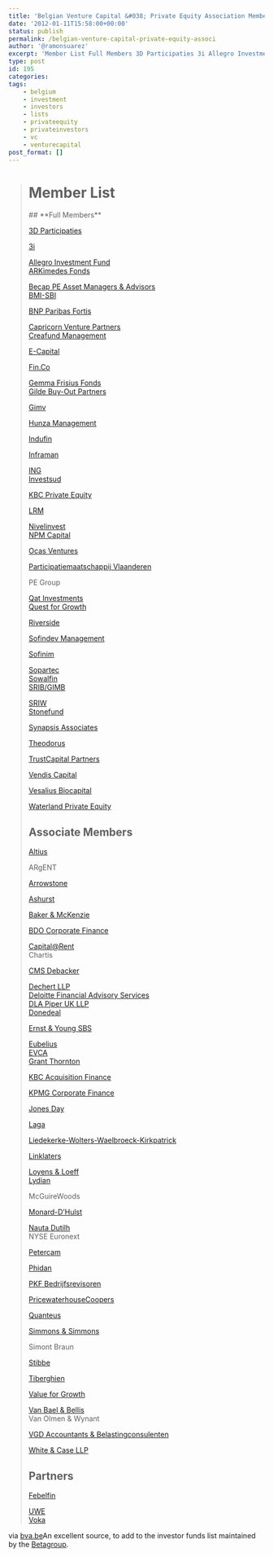 ```yaml
---
title: 'Belgian Venture Capital &#038; Private Equity Association Members List'
date: '2012-01-11T15:58:00+00:00'
status: publish
permalink: /belgian-venture-capital-private-equity-associ
author: '@ramonsuarez'
excerpt: 'Member List Full Members 3D Participaties 3i Allegro Investment FundARKimedes FondsBecap PE Asset Managers & AdvisorsBMI-SBI BNP Paribas Fortis Capricorn Venture PartnersCreafund Management E-Capital Fin.Co Gemma Frisius FondsGilde Buy-Out Partner...'
type: post
id: 195
categories:
tags:
    - belgium
    - investment
    - investors
    - lists
    - privateequity
    - privateinvestors
    - vc
    - venturecapital
post_format: []
---
```

> # Member List
> 
> <div class="detailSubBlock">## **Full Members**
> 
> [3D Participaties](http://www.bva.be/Member-List-3D-Participaties.html)
> 
> [3i](http://www.bva.be/Member-List-3i.html)
> 
> [Allegro Investment Fund  ](http://www.bva.be/46136.url)  
> [ARKimedes Fonds  ](http://www.bva.be/Member-List-ARKimedes.html)
> 
> [Becap PE Asset Managers & Advisors  ](http://www.bva.be/Member-List-Becap-PE-Asset-Managers-Advisors.html)  
> [BMI-SBI](http://www.bva.be/Member-List-BMI-SBI.html)
> 
> [BNP Paribas Fortis](http://www.bva.be/Member-List-Fortis-Private-Equity.html)
> 
> [Capricorn Venture Partners  ](http://www.bva.be/Member-List-Capricorn-Venture-Partners.html)  
> [Creafund Management  ](http://www.bva.be/Member-List-Creafund-Management.html)
> 
> [E-Capital](http://www.bva.be/Member-List-E-Capital.html)
> 
> [Fin.Co  ](http://www.bva.be/Member-List-Fin-Co.html)
> 
> [Gemma Frisius Fonds  ](http://www.bva.be/Member-List-Gemma-Frisius-Fonds.html)  
> [Gilde Buy-Out Partners](http://www.bva.be/Member-List-Gilde-Buy-Out-Partners.html)
> 
> [Gimv](http://www.bva.be/Member-List-Gimv.html)
> 
> [Hunza Management](http://www.bva.be/Member-List-Hunza-Management.html)
> 
> [Indufin](http://www.bva.be/Member-List-Indufin.html)
> 
> [Inframan](http://www.bva.be/Member-List-Inframan.html)
> 
> [ING  ](http://www.bva.be/Member-List-ING.html)  
> [Investsud](http://www.bva.be/122379.url)
> 
> [KBC Private Equity  ](http://www.bva.be/Member-List-KBC-Private-Equity.html)
> 
> [LRM  ](http://www.bva.be/Member-List-LRM.html)
> 
> [Nivelinvest  ](http://www.bva.be/Member-List-Nivelinvest.html)  
> [NPM Capital](http://www.bva.be/Member-List-NPM.html)
> 
> [Ocas Ventures  ](http://www.bva.be/Member-List-Ocas-Ventures.html)
> 
> [Participatiemaatschappij Vlaanderen](http://www.bva.be/Member-List-PMV.html)
> 
> PE Group
> 
> [Qat Investments  ](http://www.bva.be/Member-List-Qat-Investments.html)  
> [Quest for Growth  ](http://www.bva.be/Member-List-Quest-for-Growth.html)
> 
> [Riverside](http://www.bva.be/Member-List-Riverside.html)
> 
> [Sofindev Management](http://www.bva.be/Member-List-Sofindev.html)
> 
> [Sofinim](http://www.bva.be/Member-List-Sofinim.html)
> 
> [Sopartec  ](http://www.bva.be/Member-List-Sopartec.html)  
> [Sowalfin  ](http://www.bva.be/45796.url)  
> [SRIB/GIMB](http://www.bva.be/Member-List-SRIB.html)
> 
> [SRIW  ](http://www.bva.be/96700.url)  
> [Stonefund](http://www.bva.be/Member-List-Stonefund.html)
> 
> [Synapsis Associates](http://www.bva.be/Member-List-Synapsis-Associates.html)
> 
> [Theodorus](http://www.bva.be/Member-List-Theodorus.html)
> 
> [TrustCapital Partners](http://www.bva.be/Member-List-TrustCapital.html)
> 
> [Vendis Capital](http://www.bva.be/Member-List-Vendis-Capital.html)
> 
> [Vesalius Biocapital](http://www.bva.be/Member-List-Vesalius.html)
> 
> [Waterland Private Equity  ](http://www.bva.be/Member-List-Waterland-Private-Equity.html)
> 
> ## **Associate Members**
> 
> [Altius](http://www.bva.be/46336.url)
> 
> ARgENT
> 
> [Arrowstone](http://www.bva.be/Member-List-Arrowstone.html)
> 
> [Ashurst](http://www.bva.be/46337.url)
> 
> [Baker & McKenzie](http://www.bva.be/46397.url)
> 
> [BDO Corporate Finance  ](http://www.bva.be/Member-List-BDO-Atrio.html)
> 
> [Capital@Rent  ](http://www.bva.be/Member-List-Capital-Rent.html)  
> Chartis
> 
> [CMS Debacker](http://www.bva.be/52009.url)
> 
> [Dechert LLP  ](http://www.bva.be/Member-List-Dechert.html)  
> [Deloitte Financial Advisory Services  ](http://www.bva.be/Member-List-Deloitte.html)  
> [DLA Piper UK LLP  ](http://www.bva.be/46400.url)  
> [Donedeal](http://www.bva.be/Member-List-Donedeal.html)
> 
> [Ernst & Young SBS](http://www.bva.be/46401.url)
> 
> [Eubelius  ](http://www.bva.be/46402.url)  
> [EVCA  ](http://www.bva.be/46403.url)  
> [Grant Thornton](http://www.bva.be/Member-List-Grant-Thornton.html)
> 
> [KBC Acquisition Finance](http://www.bva.be/46404.url)
> 
> [KPMG Corporate Finance](http://www.bva.be/46405.url)
> 
> [Jones Day  ](http://www.bva.be/Member-List-Jones-Day.html)
> 
> [Laga](http://www.bva.be/Member-List-Laga.html)
> 
> [Liedekerke-Wolters-Waelbroeck-Kirkpatrick](http://www.bva.be/46408.url)
> 
> [Linklaters](http://www.bva.be/Member-List-Linklaters-LLP.html)
> 
> [Loyens & Loeff  ](http://www.bva.be/Member-List-Loyens-Loeff.html)  
> [Lydian](http://www.bva.be/Member-List-Lydian.html)
> 
> McGuireWoods
> 
> [Monard-D’Hulst](http://www.bva.be/46412.url)
> 
> [Nauta Dutilh  ](http://www.bva.be/Member-List-Nauta-Dutilh.html)  
> NYSE Euronext
> 
> [Petercam](http://www.bva.be/Member-List-Petercam.html)
> 
> [Phidan](http://www.bva.be/Member-List-Phidan.html)
> 
> [PKF Bedrijfsrevisoren](http://www.bva.be/46415.url)
> 
> [PricewaterhouseCoopers](http://www.bva.be/Member-List-PricewaterhouseCoopers.html)
> 
> [Quanteus](http://www.bva.be/Member-List-Quanteus.html)
> 
> [Simmons & Simmons](http://www.bva.be/122339.url)
> 
> Simont Braun
> 
> [Stibbe](http://www.bva.be/Member-List-Stibbe.html)
> 
> [Tiberghien](http://www.bva.be/Member-List-Tiberghien.html)
> 
> [Value for Growth](http://www.bva.be/Member-List-Value-for-Growth.html)
> 
> [Van Bael & Bellis  ](http://www.bva.be/Member-List-Van-Bael-Bellis.html)  
> Van Olmen & Wynant
> 
> [VGD Accountants & Belastingconsulenten  ](http://www.bva.be/46419.url)
> 
> [White & Case LLP](http://www.bva.be/Member-List-White-Case.html)
> 
> ## **Partners**
> 
> [Febelfin](http://www.bva.be/46370.url)
> 
> [UWE  ](http://www.bva.be/46369.url)  
> [Voka](http://www.bva.be/46368.url)
> 
> </div></div>

via [bva.be](http://www.bva.be/fb111mggc622gkw1szu149.aspx)</div>An excellent source, to add to the investor funds list maintained by the [Betagroup](http://www.betagroup.be).

</div>
